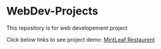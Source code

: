 # WebDev-Projects
This  repository is for web developement project

Click below links to see project demo:
<a href="https://prathameshchatte.github.io/WebDev-Projects/mint-leaf-restaurent/index.html">MintLeaf Restaurent</a>
